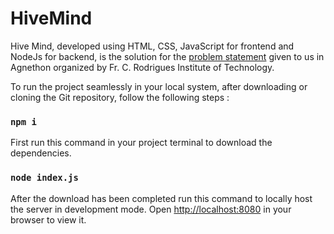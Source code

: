 # HiveMind
 Hive Mind, developed using HTML, CSS, JavaScript for frontend and NodeJs for backend, is the solution for the [problem statement](Problem-Statement.md) given to us in Agnethon organized by Fr. C. Rodrigues Institute of Technology.

To run the project seamlessly in your local system, after downloading or cloning the Git repository, follow the following steps :

### ` npm i `
First run this command in your project terminal to download the dependencies.

### ` node index.js `
After the download has been completed run this command to locally host the server in development mode.
Open [http://localhost:8080](http://http://127.0.0.1:8080/) in your browser to view it.